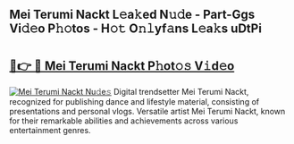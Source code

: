 ## Mei Terumi Nackt L𝚎a𝚔ed N𝚞𝚍e - Part-Ggs Vi𝚍𝚎o P𝚑𝚘tos - H𝚘𝚝 O𝚗𝚕yf𝚊ns L𝚎a𝚔s uDtPi

# <h2><a href="http://kfd6ic6.oniu.top/?m=Mei+Terumi+Nackt">🔗👉 🔴 Mei Terumi Nackt P𝚑ot𝚘𝚜 V𝚒d𝚎o</a></h2>

[![Mei Terumi Nackt Nu𝚍e𝚜](https://i.imgur.com/0qMVB7G.gif)](http://kfd6ic6.oniu.top/?m=Mei+Terumi+Nackt)
Digital trendsetter Mei Terumi Nackt, recognized for publishing dance and lifestyle material, consisting of presentations and personal vlogs. Versatile artist Mei Terumi Nackt, known for their remarkable abilities and achievements across various entertainment genres.  
